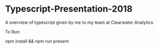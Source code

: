 # Typescript-Presentation-2018
A overview of typescript given by me to my team at Clearwater Analytics

To Run: 

npm install && npm run present
